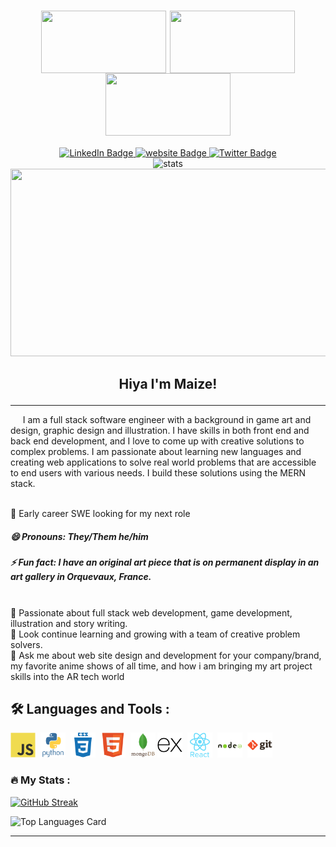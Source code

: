
 <h1 align="center">
   <img src="https://media.giphy.com/media/xTiTnxpQ3ghPiB2Hp6/giphy.gif" margin="0" align="center" width="200px" height="100"/>
   <img src="https://media.giphy.com/media/xTiTnxpQ3ghPiB2Hp6/giphy.gif" margin="0" align="center" width="200px" height="100"/>
   <img src="https://media.giphy.com/media/xTiTnxpQ3ghPiB2Hp6/giphy.gif" margin="0" align="center" width="200px" height="100"/>
 </h1>



<div id="badges" align="center">
  <a href="https://www.linkedin.com/in/maize-newby-860363195/">
    <img src="https://img.shields.io/badge/LinkedIn-blue?style=for-the-badge&logo=linkedin&logoColor=white" alt="LinkedIn Badge"/>
  </a>
  <a href="https://maizeavnewby.netlify.app/">
    <img src="https://img.shields.io/badge/Website-red?style=for-the-badge&logo=youtube&logoColor=white" alt="website Badge"/>
  </a>
  <a href="https://twitter.com/amaizink2022">
    <img src="https://img.shields.io/badge/Twitter-blue?style=for-the-badge&logo=twitter&logoColor=white" alt="Twitter Badge"/>
  </a>
</div>
<div id="badges" align="center">
<img src="https://komarev.com/ghpvc/?username=manewby&style=flat-square&color=blue" alt="stats"/>
</div>
<div align="center">
  <img src="https://media.giphy.com/media/1BfRG8cK5SPOer97aK/giphy.gif" width="600" height="300"/>
</div>


<!--
<div style="width:50%;height:0;padding-bottom:56%;position:relative;"><iframe src="https://giphy.com/embed/lnfzT3k8g7wpG" width="50%" height="50%" style="position:absolute" frameBorder="0" class="giphy-embed" allowFullScreen></iframe></div>
#<p><a href="https://giphy.com/gifs/animation-motion-graphics-purple-lnfzT3k8g7wpG">via GIPHY</a></p>
 -->
## <p align="center">Hiya I'm Maize!</p>
 ____________________________________________________________________________________________________
  &nbsp;&nbsp;&nbsp;&nbsp;&nbsp;I am a full stack software engineer with a background in game art and design, graphic design and illustration. I have skills in both front end and back end development, and I love to come up with creative solutions to complex problems. I am passionate about learning new languages and creating web applications to solve real world problems that are accessible to end users with various needs. I build these solutions using the MERN stack.
  
 <br>🔭 Early career SWE looking for my next role 
 
##### 😄 Pronouns: They/Them he/him
##### ⚡ Fun fact: I have an original art piece that is on permanent display in an art gallery in Orquevaux, France.
<br>🌱 Passionate about full stack web development, game development, illustration and story writing. 
<br>🌱 Look continue learning and growing with a team of creative problem solvers.
<br>💬 Ask me about web site design and development for your company/brand, my favorite anime shows of all time, and how i am bringing my art project skills into the AR tech world

## :hammer_and_wrench: Languages and Tools :
<div>
    <img src="https://github.com/devicons/devicon/blob/master/icons/javascript/javascript-original.svg" title="JavaScript" alt="JavaScript" width="40" height="40"/>&nbsp;
  <img src="https://github.com/devicons/devicon/blob/master/icons/python/python-original-wordmark.svg" title="python" alt="Java" width="40" height="40"/>&nbsp;
  <img src="https://github.com/devicons/devicon/blob/master/icons/css3/css3-plain-wordmark.svg"  title="CSS3" alt="CSS" width="40" height="40"/>&nbsp;
  <img src="https://github.com/devicons/devicon/blob/master/icons/html5/html5-original.svg" title="HTML5" alt="HTML" width="40" height="40"/>&nbsp;
   <img src="https://github.com/devicons/devicon/blob/master/icons/mongodb/mongodb-original-wordmark.svg" title="mongodb" **alt="mongodb" width="40" height="40"/>
  <img src="https://github.com/devicons/devicon/blob/master/icons/express/express-original.svg" title="express"  alt="express" width="40" height="40"/>&nbsp;
   <img src="https://github.com/devicons/devicon/blob/master/icons/react/react-original-wordmark.svg" title="React" alt="React" width="40" height="40"/>&nbsp;
  <img src="https://github.com/devicons/devicon/blob/master/icons/nodejs/nodejs-original-wordmark.svg" title="NodeJS" alt="NodeJS" width="40" height="40"/>&nbsp;
  <img src="https://github.com/devicons/devicon/blob/master/icons/git/git-original-wordmark.svg" title="Git" **alt="Git" width="40" height="40"/>
</div>

### :fire: My Stats :

[![GitHub Streak](http://github-readme-streak-stats.herokuapp.com?user=manewby&theme=dark&background=000000)](https://git.io/streak-stats)

![Top Languages Card](https://github-readme-stats.vercel.app/api/top-langs/?username=manewby&layout=compact)

---
<!--
**MANewby/MANewby** is a ✨ _special_ ✨ repository because its `README.md` (this file) appears on your GitHub profile.

Here are some ideas to get you started:

- 🔭 I’m currently working on ...
- 🌱 I’m currently learning ...
- 👯 I’m looking to collaborate on ...
- 🤔 I’m looking for help with ...
- 💬 Ask me about ...
- 📫 How to reach me: ...
- 😄 Pronouns: ...
- ⚡ Fun fact: ...
---

### :hammer_and_wrench: Languages and Tools :
